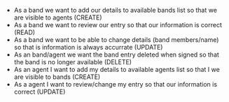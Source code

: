 * As a band we want to add our details to available bands list so that we are visible to agents (CREATE)
* As a band we want to review our entry so that our information is correct (READ)
* As a band we want to be able to change details (band members/name) so that is information is always accurrate (UPDATE)
* As an band/agent we want the band entry deleted when signed so that the band is no longer available (DELETE)
* As an agent I want to add my details to available agents list so that I we are visible to bands (CREATE)
* As a agent I want to review/change my entry so that our information is correct (UPDATE)